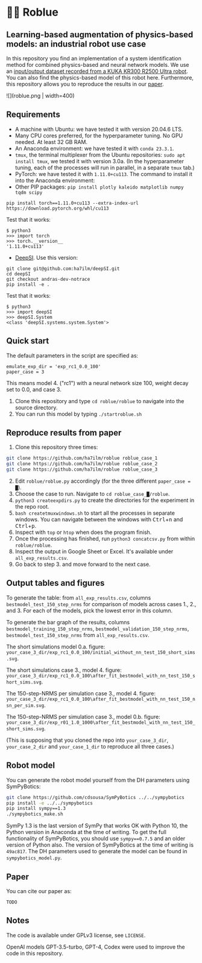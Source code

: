 # 🦾🔵 Roblue

## Learning-based augmentation of physics-based models: an industrial robot use case

In this repository you find an implementation of a system identification method for combined physics-based and neural network models. We use an [input/output dataset recorded from a KUKA KR300 R2500 Ultra robot](https://www.nonlinearbenchmark.org/benchmarks/industrial-robot). You can also find the physics-based model of this robot here. Furthermore, this repository allows you to reproduce the results in our [paper](#paper).

![](roblue.png | width=400)

## Requirements

- A machine with Ubuntu: we have tested it with version 20.04.6 LTS.
- Many CPU cores preferred, for the hyperparameter tuning. No GPU needed. At least 32 GB RAM.
- An Anaconda environment: we have tested it with `conda 23.3.1`.
- `tmux`, the terminal multiplexer from the Ubuntu repositories: `sudo apt install tmux`, we tested it with version 3.0a. (In the hyperparameter tuning, each of the processes will run in parallel, in a separate `tmux` tab.)
- PyTorch: we have tested it with `1.11.0+cu113`. The command to install it into the Anaconda environment: 
- Other PIP packages: `pip install plotly kaleido matplotlib numpy tqdm scipy`

```
pip install torch==1.11.0+cu113 --extra-index-url https://download.pytorch.org/whl/cu113
```
Test that it works:
```
$ python3
>>> import torch
>>> torch.__version__
'1.11.0+cu113'
```

- [DeepSI](https://github.com/GerbenBeintema/deepSI). Use this version:
```
git clone git@github.com:ha7ilm/deepSI.git
cd deepSI
git checkout andras-dev-notrace
pip install -e .
```
Test that it works:
```
$ python3
>>> import deepSI
>>> deepSI.System
<class 'deepSI.systems.system.System'>
```

## Quick start

The default parameters in the script are specified as:

    emulate_exp_dir = 'exp_rc1_0.0_100'
    paper_case = 3

This means model 4. ("rc1") with a neural network size 100, weight decay set to 0.0, and case 3.

1. Clone this repository and type `cd roblue/roblue` to navigate into the source directory. 
2. You can run this model by typing `./startroblue.sh`

## Reproduce results from paper

1. Clone this repository three times:

```bash
git clone https://github.com/ha7ilm/roblue roblue_case_1
git clone https://github.com/ha7ilm/roblue roblue_case_2
git clone https://github.com/ha7ilm/roblue roblue_case_3
```

2. Edit `roblue/roblue.py` accordingly (for the three different `paper_case = █`).
3. Choose the case to run. Navigate to `cd roblue_case_█/roblue`.
2. `python3 createexpdirs.py` to create the directories for the experiment in the repo root. 
3. `bash createtmuxwindows.sh` to start all the processes in separate windows. You can navigate between the windows with <kbd>Ctrl</kbd>+<kbd>n</kbd> and <kbd>Ctrl</kbd>+<kbd>p</kbd>.
4. Inspect with `top` or `htop` when does the program finish. 
5. Once the processing has finished, run `python3 concatcsv.py` from within `roblue/roblue`. 
6. Inspect the output in Google Sheet or Excel. It's available under `all_exp_results.csv`.
7. Go back to step 3. and move forward to the next case.

## Output tables and figures

To generate the table: from `all_exp_results.csv`, columns `bestmodel_test_150_step_nrms` for comparison of models across cases 1., 2., and 3. For each of the models, pick the lowest error in this column.

To generate the bar graph of the results, columns `bestmodel_training_150_step_nrms`, `bestmodel_validation_150_step_nrms`, `bestmodel_test_150_step_nrms` from `all_exp_results.csv`.

The short simulations model 0.a. figure: `your_case_3_dir/exp_rc1_0.0_100/initial_without_nn_test_150_short_sims.svg`.

The short simulations case 3., model 4. figure: `your_case_3_dir/exp_rc1_0.0_100\after_fit_bestmodel_with_nn_test_150_short_sims.svg`.

The 150-step-NRMS per simulation case 3., model 4. figure: `your_case_3_dir/exp_rc1_0.0_100\after_fit_bestmodel_with_nn_test_150_nsn_per_sim.svg`.

The 150-step-NRMS per simulation case 3., model 0.b. figure: `your_case_3_dir/exp_r01_1.0_1000\after_fit_bestmodel_with_nn_test_150_short_sims.svg`.

(This is supposing that you cloned the repo into `your_case_3_dir`, `your_case_2_dir` and `your_case_1_dir` to reproduce all three cases.)

## Robot model

You can generate the robot model yourself from the DH parameters using SymPyBotics: 

```bash
git clone https://github.com/cdsousa/SymPyBotics ../../sympybotics
pip install -e ../../sympybotics
pip install sympy==1.3
./sympybotics_make.sh
```

SymPy 1.3 is the last version of SymPy that works OK with Python 10, the Python version in Anaconda at the time of writing. 
To get the full functionality of SymPyBotics, you should use `sympy==0.7.5` and an older version of Python also. 
The version of SymPyBotics at the time of writing is `49ac817`.
The DH parameters used to generate the model can be found in `sympybotics_model.py`.

## Paper <a name="paper"></a>

You can cite our paper as:
```
TODO
```

## Notes

The code is available under GPLv3 license, see `LICENSE`.

OpenAI models GPT-3.5-turbo, GPT-4, Codex were used to improve the code in this repository. 